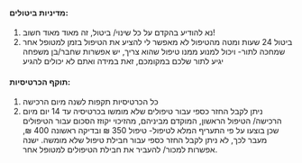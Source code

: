 #### מדיניות ביטולים:
1. נא להודיע בהקדם על כל שינוי/ ביטול, זה מאוד מאוד חשוב!
2. ביטול 24 שעות ומטה מהטיפול לא מאפשר לי להציע את הטיפול בזמן למטופל אחר שמחכה לתור- ויכול למנוע ממנו טיפול שהוא צריך, יש אפשרות שחבר/בן משפחה יגיע לתור שלכם במקומכם, זאת במידה ואתם לא יכולים להגיע
 
#### תוקף הכרטיסיות:
1. כל הכרטיסיות תקפות לשנה מיום הרכישה
2. ניתן לקבל החזר כספי עבור טיפולים שלא מומשו בכרטיסיה עד 14 יום מיום הרכישה/ הטיפול הראשון, המוקדם מביניהם, מהזיכוי יקוזז הסכום עבור הטיפולים שכן בוצעו על פי התעריף המלא לטיפול-  טיפול 350 ₪ ובדיקה ראשונה 400 ₪, מעבר לכך, לא ניתן לקבל החזר כספי עבור חבילת טיפול שלא מומשה. ישנה אפשרות למכור/ להעביר את חבילת הטיפולים למטופל אחר.
